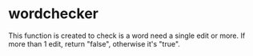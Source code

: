 # wordchecker

This function is created to check is a word need a single edit or more. If more than 1 edit, return "false", otherwise it's "true".